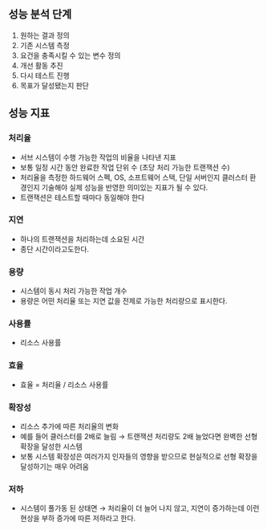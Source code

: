 ## 성능 분석 단계

1. 원하는 결과 정의
2. 기존 시스템 측정
3. 요건을 충족시킬 수 있는 변수 정의
4. 개선 활동 추진
5. 다시 테스트 진행
6. 목표가 달성됐는지 판단

## 성능 지표

### 처리율

- 서브 시스템이 수행 가능한 작업의 비율을 나타낸 지표
- 보통 일정 시간 동안 완료한 작업 단위 수 (초당 처리 가능한 트랜잭션 수)
- 처리율을 측정한 하드웨어 스펙, OS, 소프트웨어 스택, 단일 서버인지 클러스터 환경인지 기술해야 실제 성능을 반영한 의미있는 지표가 될 수 있다.
- 트랜잭션은 테스트할 때마다 동일해야 한다

### 지연

- 하나의 트랜잭션을 처리하는데 소요된 시간
- 종단 시간이라고도한다.

### 용량

- 시스템이 동시 처리 가능한 작업 개수
- 용량은 어떤 처리율 또는 지연 값을 전제로 가능한 처리량으로 표시한다.

### 사용률

- 리소스 사용률

### 효율

- 효율 = 처리율 / 리소스 사용률

### 확장성

- 리소스 추가에 따른 처리율의 변화
- 예를 들어 클러스터를 2배로 늘림 → 트랜잭션 처리량도 2배 늘었다면 완벽한 선형 확장을 달성한 시스템
- 보통 시스템 확장성은 여러가지 인자들의 영향을 받으므로 현실적으로 선형 확장을 달성하기는 매우 어려움

### 저하

- 시스템이 풀가동 된 상태면 → 처리율이 더 늘어 나지 않고, 지연이 증가하는데 이런 현상을 부하 증가에 따른 저하라고 한다.